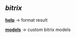 ***bitrix***
-----------------------------------
  [**help**](https://github.com/foxxoma/SEX/tree/main/bitrix/help) -> format result
  
  [**models**](https://github.com/foxxoma/SEX/tree/main/bitrix/models) -> custom bitrix models
